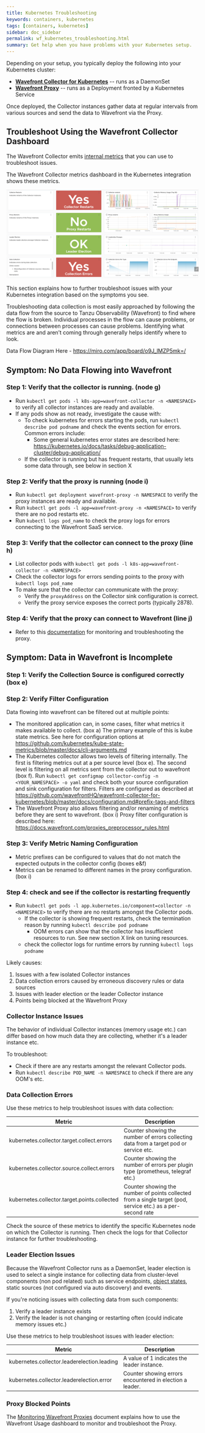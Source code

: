 ```yaml
---
title: Kubernetes Troubleshooting
keywords: containers, kubernetes
tags: [containers, kubernetes]
sidebar: doc_sidebar
permalink: wf_kubernetes_troubleshooting.html
summary: Get help when you have problems with your Kubernetes setup.
---
```



Depending on your setup, you typically deploy the following into your Kubernetes cluster:
* **[Wavefront Collector for Kubernetes](https://github.com/wavefrontHQ/wavefront-collector-for-kubernetes)** -- runs as a DaemonSet
* **[Wavefront Proxy](proxies.html)** -- runs as a Deployment fronted by a Kubernetes Service

Once deployed, the Collector instances gather data at regular intervals from various sources and send the data to Wavefront via the Proxy.

## Troubleshoot Using the Wavefront Collector Dashboard

The Wavefront Collector emits [internal metrics](https://github.com/wavefrontHQ/wavefront-collector-for-kubernetes/blob/master/docs/metrics.md#collector-health-metrics) that you can use to troubleshoot issues.

The Wavefront Collector metrics dashboard in the Kubernetes integration shows these metrics.

![screenshot of Kubernetes metrics](images/kubernetes_monitoring.png)


This section explains how to further troubleshoot issues with your Kubernetes integration based on the symptoms you see.

Troubleshooting data collection is most easily approached by following the data flow from the source to Tanzu Observability (Wavefront) to find where the flow is broken. Individual processes in the flow can cause problems, or connections between processes can cause problems. Identifying what metrics are and aren’t coming through generally helps identify where to look.

Data Flow Diagram Here - https://miro.com/app/board/o9J_lMZP5mk=/

## Symptom: No Data Flowing into Wavefront

### Step 1: Verify that the collector is running. (node g)
* Run `kubectl get pods -l k8s-app=wavefront-collector -n <NAMESPACE>` to verify all collector instances are ready and available.
* If any pods show as not ready, investigate the cause with:
  * To check kubernetes for errors starting the pods, run `kubectl describe pod podname` and check the events section for errors. Common errors include:
    * Some general kubernetes error states are described here: https://kubernetes.io/docs/tasks/debug-application-cluster/debug-application/
  * If the collector is running but has frequent restarts, that usually lets some data through, see below in section X

### Step 2: Verify that the proxy is running (node i)
* Run `kubectl get deployment wavefront-proxy -n NAMESPACE` to verify the proxy instances are ready and available.
* Run `kubectl get pods -l app=wavefront-proxy -n <NAMESPACE>` to verify there are no pod restarts etc.
* Run `kubectl logs pod_name` to check the proxy logs for errors connecting to the Wavefront SaaS service.

### Step 3: Verify that the collector can connect to the proxy (line h)
* List collector pods with `kubectl get pods -l k8s-app=wavefront-collector -n <NAMESPACE>`
* Check the collector logs for errors sending points to the proxy with `kubectl logs pod_name`
* To make sure that the collector can communicate with the proxy:
  * Verify the `proxyAddress` on the Collector sink configuration is correct.
  * Verify the proxy service exposes the correct ports (typically 2878).

### Step 4: Verify that the proxy can connect to Wavefront (line j)
* Refer to this [documentation](https://docs.wavefront.com/monitoring_proxies.html) for monitoring and troubleshooting the proxy.

## Symptom: Data in Wavefront is Incomplete

### Step 1: Verify the Collection Source is configured correctly (box e)

### Step 2: Verify Filter Configuration

Data flowing into wavefront can be filtered out at multiple points:
* The monitored application can, in some cases, filter what metrics it makes available to collect. (box a) The primary example of this is kube state metrics. See here for configuration options at https://github.com/kubernetes/kube-state-metrics/blob/master/docs/cli-arguments.md
* The Kubernetes collector allows two levels of filtering internally. The first is filtering metrics out at a per source level (box e). The second level is filtering on all metrics sent from the collector out to wavefront (box f). Run ```kubectl get configmap collector-config -n <YOUR_NAMESPACE> -o yaml``` and check both your source configuration and sink configuration for filters. Filters are configured as described at https://github.com/wavefrontHQ/wavefront-collector-for-kubernetes/blob/master/docs/configuration.md#prefix-tags-and-filters
* The Wavefront Proxy also allows filtering and/or renaming of metrics before they are sent to wavefront. (box i) Proxy filter configuration is described here: https://docs.wavefront.com/proxies_preprocessor_rules.html

### Step 3: Verify Metric Naming Configuration
* Metric prefixes can be configured to values that do not match the expected outputs in the collector config (boxes e&f)
* Metrics can be renamed to different names in the proxy configuration. (box i)


### Step 4: check and see if the collector is restarting frequently
* Run `kubectl get pods -l app.kubernetes.io/component=collector -n <NAMESPACE>` to verify there are no restarts amongst the Collector pods.
  * If the collector is showing frequent restarts, check the termination reason by running `kubectl describe pod podname`
    * OOM errors can show that the collector has insufficient resources to run. See new section X link on tuning resources.
  * check the collector logs for runtime errors by running `kubectl logs podname`

Likely causes:
1. Issues with a few isolated Collector instances
2. Data collection errors caused by erroneous discovery rules or data sources
3. Issues with leader election or the leader Collector instance
4. Points being blocked at the Wavefront Proxy

### Collector Instance Issues

The behavior of individual Collector instances (memory usage etc.) can differ based on how much data they are collecting, whether it's a leader instance etc.

To troubleshoot:
* Check if there are any restarts amongst the relevant Collector pods.
* Run `kubectl describe POD_NAME -n NAMESPACE` to check if there are any OOM's etc.

### Data Collection Errors

Use these metrics to help troubleshoot issues with data collection:

<table>
<tbody>
<thead>
<tr><th width="40%">Metric</th><th width="60%">Description</th></tr>
</thead>
<tr><td markdown="span">kubernetes.collector.target.collect.errors</td>
<td>Counter showing the number of errors collecting data from a target pod or service etc.</td></tr>
<tr>
<td markdown="span">kubernetes.collector.source.collect.errors</td>
<td>Counter showing the number of errors per plugin type (prometheus, telegraf etc.) </td></tr>
<tr>
<td markdown="span">kubernetes.collector.target.points.collected</td>
<td>Counter showing the number of points collected from a single target (pod, service etc.) as a per-second rate </td></tr>
</tbody>
</table>

Check the source of these metrics to identify the specific Kubernetes node on which the Collector is running. Then check the logs for that Collector instance for further troubleshooting.

### Leader Election Issues

Because the Wavefront Collector runs as a DaemonSet, leader election is used to select a single instance for collecting data from cluster-level components (non pod related) such as service endpoints, [object states](https://github.com/wavefrontHQ/wavefront-collector-for-kubernetes/blob/master/docs/metrics.md#kubernetes-state-source), static sources (not configured via auto discovery) and events.

If you're noticing issues with collecting data from such components:
1. Verify a leader instance exists
2. Verify the leader is not changing or restarting often (could indicate memory issues etc.)

Use these metrics to help troubleshoot issues with leader election:

<table>
<tbody>
<thead>
<tr><th width="40%">Metric</th><th width="60%">Description</th></tr>
</thead>
<tr><td markdown="span">kubernetes.collector.leaderelection.leading</td>
<td>A value of 1 indicates the leader instance.</td></tr>
<tr>
<td markdown="span">kubernetes.collector.leaderelection.error</td>
<td>Counter showing errors encountered in election a leader. </td></tr>
</tbody>
</table>


### Proxy Blocked Points

The [Monitoring Wavefront Proxies](monitoring_proxies.html) document explains how to use the Wavefront Usage dashboard to monitor and troubleshoot the Proxy.
